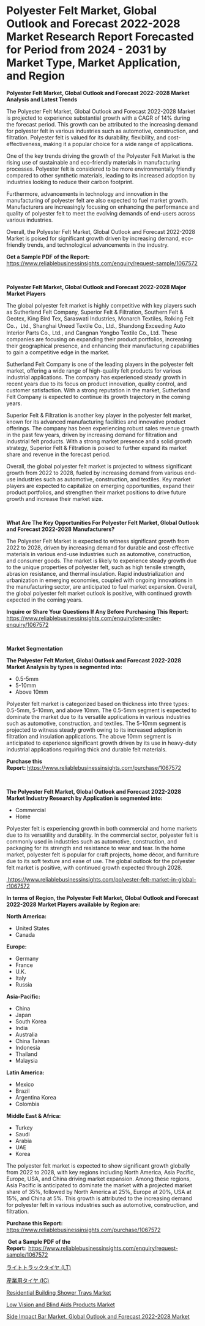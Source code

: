 <p><h1>Polyester Felt Market, Global Outlook and Forecast 2022-2028 Market Research Report Forecasted for Period from 2024 -  2031 by Market Type, Market Application, and Region</h1></p><p><strong>Polyester Felt Market, Global Outlook and Forecast 2022-2028 Market Analysis and Latest Trends</strong></p>
<p><p>The Polyester Felt Market, Global Outlook and Forecast 2022-2028 Market is projected to experience substantial growth with a CAGR of 14% during the forecast period. This growth can be attributed to the increasing demand for polyester felt in various industries such as automotive, construction, and filtration. Polyester felt is valued for its durability, flexibility, and cost-effectiveness, making it a popular choice for a wide range of applications.</p><p>One of the key trends driving the growth of the Polyester Felt Market is the rising use of sustainable and eco-friendly materials in manufacturing processes. Polyester felt is considered to be more environmentally friendly compared to other synthetic materials, leading to its increased adoption by industries looking to reduce their carbon footprint.</p><p>Furthermore, advancements in technology and innovation in the manufacturing of polyester felt are also expected to fuel market growth. Manufacturers are increasingly focusing on enhancing the performance and quality of polyester felt to meet the evolving demands of end-users across various industries.</p><p>Overall, the Polyester Felt Market, Global Outlook and Forecast 2022-2028 Market is poised for significant growth driven by increasing demand, eco-friendly trends, and technological advancements in the industry.</p></p>
<p><strong>Get a Sample PDF of the Report:&nbsp;</strong> <a href="https://www.reliablebusinessinsights.com/enquiry/request-sample/1067572">https://www.reliablebusinessinsights.com/enquiry/request-sample/1067572</a></p>
<p>&nbsp;</p>
<p><strong>Polyester Felt Market, Global Outlook and Forecast 2022-2028 Major Market Players</strong></p>
<p><p>The global polyester felt market is highly competitive with key players such as Sutherland Felt Company, Superior Felt & Filtration, Southern Felt & Geotex, King Bird Tex, Saraswati Industries, Monarch Textiles, Rolking Felt Co.，Ltd., Shanghai Uneed Textile Co., Ltd., Shandong Exceeding Auto Interior Parts Co., Ltd., and Cangnan Yongbo Textile Co., Ltd. These companies are focusing on expanding their product portfolios, increasing their geographical presence, and enhancing their manufacturing capabilities to gain a competitive edge in the market.</p><p>Sutherland Felt Company is one of the leading players in the polyester felt market, offering a wide range of high-quality felt products for various industrial applications. The company has experienced steady growth in recent years due to its focus on product innovation, quality control, and customer satisfaction. With a strong reputation in the market, Sutherland Felt Company is expected to continue its growth trajectory in the coming years.</p><p>Superior Felt & Filtration is another key player in the polyester felt market, known for its advanced manufacturing facilities and innovative product offerings. The company has been experiencing robust sales revenue growth in the past few years, driven by increasing demand for filtration and industrial felt products. With a strong market presence and a solid growth strategy, Superior Felt & Filtration is poised to further expand its market share and revenue in the forecast period.</p><p>Overall, the global polyester felt market is projected to witness significant growth from 2022 to 2028, fueled by increasing demand from various end-use industries such as automotive, construction, and textiles. Key market players are expected to capitalize on emerging opportunities, expand their product portfolios, and strengthen their market positions to drive future growth and increase their market size.</p></p>
<p>&nbsp;</p>
<p><strong>What Are The Key Opportunities For Polyester Felt Market, Global Outlook and Forecast 2022-2028 Manufacturers?</strong></p>
<p><p>The Polyester Felt Market is expected to witness significant growth from 2022 to 2028, driven by increasing demand for durable and cost-effective materials in various end-use industries such as automotive, construction, and consumer goods. The market is likely to experience steady growth due to the unique properties of polyester felt, such as high tensile strength, abrasion resistance, and thermal insulation. Rapid industrialization and urbanization in emerging economies, coupled with ongoing innovations in the manufacturing sector, are anticipated to fuel market expansion. Overall, the global polyester felt market outlook is positive, with continued growth expected in the coming years.</p></p>
<p><strong>Inquire or Share Your Questions If Any Before Purchasing This Report:</strong> <a href="https://www.reliablebusinessinsights.com/enquiry/pre-order-enquiry/1067572">https://www.reliablebusinessinsights.com/enquiry/pre-order-enquiry/1067572</a></p>
<p>&nbsp;</p>
<p><strong>Market Segmentation</strong></p>
<p><strong>The Polyester Felt Market, Global Outlook and Forecast 2022-2028 Market Analysis by types is segmented into:</strong></p>
<p><ul><li>0.5-5mm</li><li>5-10mm</li><li>Above 10mm</li></ul></p>
<p><p>Polyester felt market is categorized based on thickness into three types: 0.5-5mm, 5-10mm, and above 10mm. The 0.5-5mm segment is expected to dominate the market due to its versatile applications in various industries such as automotive, construction, and textiles. The 5-10mm segment is projected to witness steady growth owing to its increased adoption in filtration and insulation applications. The above 10mm segment is anticipated to experience significant growth driven by its use in heavy-duty industrial applications requiring thick and durable felt materials.</p></p>
<p><strong>Purchase this Report:&nbsp;</strong><a href="https://www.reliablebusinessinsights.com/purchase/1067572">https://www.reliablebusinessinsights.com/purchase/1067572</a></p>
<p>&nbsp;</p>
<p><strong>The Polyester Felt Market, Global Outlook and Forecast 2022-2028 Market Industry Research by Application is segmented into:</strong></p>
<p><ul><li>Commercial</li><li>Home</li></ul></p>
<p><p>Polyester felt is experiencing growth in both commercial and home markets due to its versatility and durability. In the commercial sector, polyester felt is commonly used in industries such as automotive, construction, and packaging for its strength and resistance to wear and tear. In the home market, polyester felt is popular for craft projects, home décor, and furniture due to its soft texture and ease of use. The global outlook for the polyester felt market is positive, with continued growth expected through 2028.</p></p>
<p><a href="https://www.reliablebusinessinsights.com/polyester-felt-market-in-global-r1067572">&nbsp;https://www.reliablebusinessinsights.com/polyester-felt-market-in-global-r1067572</a></p>
<p><strong>In terms of Region, the Polyester Felt Market, Global Outlook and Forecast 2022-2028 Market Players available by Region are:</strong></p>
<p>
    <p> <strong> North America: </strong>
        <ul>
            <li>United States</li>
            <li>Canada</li>
        </ul>
        </p> 
    <p> <strong> Europe: </strong>
        <ul>
            <li>Germany</li>
            <li>France</li>
            <li>U.K.</li>
            <li>Italy</li>
            <li>Russia</li>
        </ul>
        </p> 
    <p> <strong> Asia-Pacific: </strong>
        <ul>
            <li>China</li>
            <li>Japan</li>
            <li>South Korea</li>
            <li>India</li>
            <li>Australia</li>
            <li>China Taiwan</li>
            <li>Indonesia</li>
            <li>Thailand</li>
            <li>Malaysia</li>
        </ul>
        </p> 
    <p> <strong> Latin America: </strong>
        <ul>
            <li>Mexico</li>
            <li>Brazil</li>
            <li>Argentina Korea</li>
            <li>Colombia</li>
        </ul>
        </p> 
    <p> <strong> Middle East & Africa: </strong>
        <ul>
            <li>Turkey</li>
            <li>Saudi</li>
            <li>Arabia</li>
            <li>UAE</li>
            <li>Korea</li>
        </ul>
    </p>
    </p>
<p><p>The polyester felt market is expected to show significant growth globally from 2022 to 2028, with key regions including North America, Asia Pacific, Europe, USA, and China driving market expansion. Among these regions, Asia Pacific is anticipated to dominate the market with a projected market share of 35%, followed by North America at 25%, Europe at 20%, USA at 15%, and China at 5%. This growth is attributed to the increasing demand for polyester felt in various industries such as automotive, construction, and filtration.</p></p>
<p><strong>Purchase this Report: </strong><a href="https://www.reliablebusinessinsights.com/purchase/1067572">https://www.reliablebusinessinsights.com/purchase/1067572</a></p>
<p>&nbsp;<strong>Get a Sample PDF of the Report:&nbsp;&nbsp;</strong><a href="https://www.reliablebusinessinsights.com/enquiry/request-sample/1067572">https://www.reliablebusinessinsights.com/enquiry/request-sample/1067572</a></p>
<p><strong></strong></p>
<p><p><a href="https://github.com/decker5351/Market-Research-Report-List-1/blob/main/198397086901.md">ライトトラックタイヤ (LT)</a></p><p><a href="https://github.com/KaydenJohns1964/Market-Research-Report-List-1/blob/main/765465986900.md">産業用タイヤ (IC)</a></p><p><a href="https://issuu.com/reportprime-2/docs/residential-building-shower-trays-market-size-2030">Residential Building Shower Trays Market</a></p><p><a href="https://issuu.com/reportprime-2/docs/low-vision-and-blind-aids-products-market-size-203">Low Vision and Blind Aids Products Market</a></p><p><a href="https://github.com/maudAbbott7/Market-Research-Report-List-1/blob/main/side-impact-bar-market-global-outlook-and-forecast-2022-2028-market.md">Side Impact Bar Market, Global Outlook and Forecast 2022-2028 Market</a></p></p>